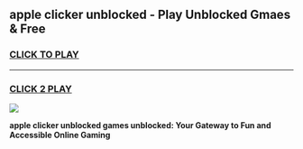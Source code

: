 
## apple clicker unblocked - Play Unblocked Gmaes & Free
<h3>
<a href="https://news.freeplayer.one?title=apple_clicker_unblocked&ref=23F">CLICK TO PLAY</a></h3>
<hr>

<h3>
<a href="https://news.freeplayer.one?title=apple_clicker_unblocked&ref=23F">CLICK 2 PLAY</a>
  
</h3>

<a href="https://news.freeplayer.one?title=apple_clicker_unblocked&ref=23F/"><img src="https://clearcache.store/games.png"></a>


**apple clicker unblocked games unblocked: Your Gateway to Fun and Accessible Online Gaming**
